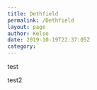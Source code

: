 ```yaml
---
title: Dethfield
permalink: /Dethfield
layout: page
author: Kelso
date: 2019-10-19T22:37:05Z
category: 
---
```

test

test2

